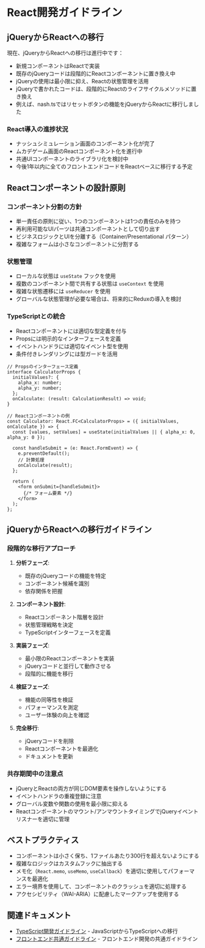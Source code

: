 # React開発ガイドライン

## jQueryからReactへの移行

現在、jQueryからReactへの移行は進行中です：

- 新規コンポーネントはReactで実装
- 既存のjQueryコードは段階的にReactコンポーネントに置き換え中
- jQueryの使用は最小限に抑え、Reactの状態管理を活用
- jQueryで書かれたコードは、段階的にReactのライフサイクルメソッドに置き換え
- 例えば、nash.tsではリセットボタンの機能をjQueryからReactに移行しました

### React導入の進捗状況

- ナッシュシミュレーション画面のコンポーネント化が完了
- ムカデゲーム画面のReactコンポーネント化を進行中
- 共通UIコンポーネントのライブラリ化を検討中
- 今後1年以内に全てのフロントエンドコードをReactベースに移行する予定

## Reactコンポーネントの設計原則

### コンポーネント分割の方針

- 単一責任の原則に従い、1つのコンポーネントは1つの責任のみを持つ
- 再利用可能なUIパーツは共通コンポーネントとして切り出す
- ビジネスロジックとUIを分離する（Container/Presentational パターン）
- 複雑なフォームは小さなコンポーネントに分割する

### 状態管理

- ローカルな状態は `useState` フックを使用
- 複数のコンポーネント間で共有する状態は `useContext` を使用
- 複雑な状態遷移には `useReducer` を使用
- グローバルな状態管理が必要な場合は、将来的にReduxの導入を検討

### TypeScriptとの統合

- Reactコンポーネントには適切な型定義を付与
- Propsには明示的なインターフェースを定義
- イベントハンドラには適切なイベント型を使用
- 条件付きレンダリングには型ガードを活用

```tsx
// Propsのインターフェース定義
interface CalculatorProps {
  initialValues?: {
    alpha_x: number;
    alpha_y: number;
  };
  onCalculate: (result: CalculationResult) => void;
}

// Reactコンポーネントの例
const Calculator: React.FC<CalculatorProps> = ({ initialValues, onCalculate }) => {
  const [values, setValues] = useState(initialValues || { alpha_x: 0, alpha_y: 0 });
  
  const handleSubmit = (e: React.FormEvent) => {
    e.preventDefault();
    // 計算処理
    onCalculate(result);
  };
  
  return (
    <form onSubmit={handleSubmit}>
      {/* フォーム要素 */}
    </form>
  );
};
```

## jQueryからReactへの移行ガイドライン

### 段階的な移行アプローチ

1. **分析フェーズ**:
   - 既存のjQueryコードの機能を特定
   - コンポーネント候補を識別
   - 依存関係を把握

2. **コンポーネント設計**:
   - Reactコンポーネント階層を設計
   - 状態管理戦略を決定
   - TypeScriptインターフェースを定義

3. **実装フェーズ**:
   - 最小限のReactコンポーネントを実装
   - jQueryコードと並行して動作させる
   - 段階的に機能を移行

4. **検証フェーズ**:
   - 機能の同等性を検証
   - パフォーマンスを測定
   - ユーザー体験の向上を確認

5. **完全移行**:
   - jQueryコードを削除
   - Reactコンポーネントを最適化
   - ドキュメントを更新

### 共存期間中の注意点

- jQueryとReactの両方が同じDOM要素を操作しないようにする
- イベントハンドラの重複登録に注意
- グローバル変数や関数の使用を最小限に抑える
- Reactコンポーネントのマウント/アンマウントタイミングでjQueryイベントリスナーを適切に管理

## ベストプラクティス

- コンポーネントは小さく保ち、1ファイルあたり300行を超えないようにする
- 複雑なロジックはカスタムフックに抽出する
- メモ化（`React.memo`, `useMemo`, `useCallback`）を適切に使用してパフォーマンスを最適化
- エラー境界を使用して、コンポーネントのクラッシュを適切に処理する
- アクセシビリティ（WAI-ARIA）に配慮したマークアップを使用する

## 関連ドキュメント

- [TypeScript開発ガイドライン](typescript.md) - JavaScriptからTypeScriptへの移行
- [フロントエンド共通ガイドライン](common.md) - フロントエンド開発の共通ガイドライン